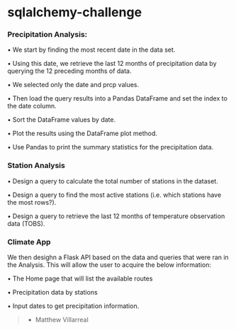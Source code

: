 # sqlalchemy-challenge

### Precipitation Analysis:

• We start by finding the most recent date in the data set.

• Using this date, we retrieve the last 12 months of precipitation data by querying the 12 preceding months of data. 

• We selected only the date and prcp values.

• Then load the query results into a Pandas DataFrame and set the index to the date column.

• Sort the DataFrame values by date.

• Plot the results using the DataFrame plot method.

• Use Pandas to print the summary statistics for the precipitation data.

### Station Analysis


• Design a query to calculate the total number of stations in the dataset.

• Design a query to find the most active stations (i.e. which stations have the most rows?).

• Design a query to retrieve the last 12 months of temperature observation data (TOBS).


### Climate App

We then desighn a Flask API based on the data and queries that were ran in the Analysis. This will allow the user to acquire the below information:

• The Home page that will list the available routes

• Precipitation data by stations

• Input dates to get precipitation information. 

>- Matthew Villarreal
